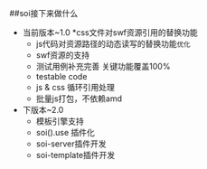 ##soi接下来做什么
* 当前版本~1.0
    *css文件对swf资源引用的替换功能
    * js代码对资源路径的动态读写的替换功能`优化`
    * swf资源的支持
    * 测试用例补充完善 关键功能覆盖100%
    * testable code
    * js & css 循环引用处理
    * 批量js打包，不依赖amd
* 下版本~2.0
    * 模板引擎支持
    * soi().use 插件化
    * soi-server插件开发
    * soi-template插件开发